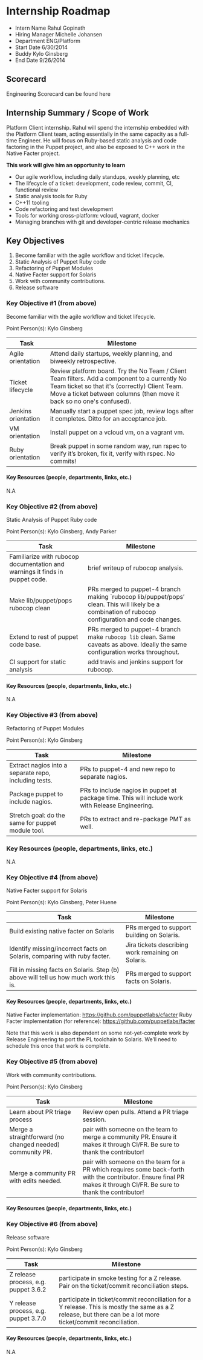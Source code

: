 # Internship Roadmap

* Intern Name Rahul Gopinath
* Hiring Manager Michelle Johansen
* Department ENG/Platform
* Start Date 6/30/2014
* Buddy Kylo Ginsberg
* End Date 9/26/2014

## Scorecard
Engineering Scorecard can be found here
 
## Internship Summary / Scope of Work 
Platform Client internship. Rahul will spend the internship embedded with 
the Platform Client team, acting essentially in the same capacity as a 
full-time Engineer. He will focus on Ruby-based static analysis and code 
factoring in the Puppet project, and also be exposed to C++ work in the Native 
Facter project.


__This work will give him an opportunity to learn__

* Our agile workflow, including daily standups, weekly planning, etc
* The lifecycle of a ticket: development, code review, commit, CI, functional review
* Static analysis tools for Ruby
* C++11 tooling
* Code refactoring and test development
* Tools for working cross-platform: vcloud, vagrant, docker
* Managing branches with git and developer-centric release mechanics

## Key Objectives

1. Become familiar with the agile workflow and ticket lifecycle.
2. Static Analysis of Puppet Ruby code
3. Refactoring of Puppet Modules
4. Native Facter support for Solaris
5. Work with community contributions.
6. Release software

### Key Objective #1 (from above)
 Become familiar with the agile workflow and ticket lifecycle.

Point Person(s): Kylo Ginsberg

| Task  | Milestone |
|--------------------|----------|
| Agile orientation | Attend daily startups, weekly planning, and biweekly retrospective.
| Ticket lifecycle | Review platform board. Try the No Team / Client Team filters. Add a component to a currently No Team ticket so that it's (correctly) Client Team. Move a ticket between columns (then move it back so no one's confused).
| Jenkins orientation | Manually start a puppet spec job, review logs after it completes. Ditto for an acceptance job. 
| VM orientation | Install puppet on a vcloud vm, on a vagrant vm.  
| Ruby orientation | Break puppet in some random way, run rspec to verify it’s broken, fix it, verify with rspec. No commits! 

#### Key Resources (people, departments, links, etc.)
N.A
 
### Key Objective #2 (from above)
 Static Analysis of Puppet Ruby code
 
Point Person(s): Kylo Ginsberg, Andy Parker

| Task  | Milestone |
|--------------------|----------|
| Familiarize with rubocop documentation and warnings it finds in puppet code. | brief writeup of rubocop analysis. 
| Make lib/puppet/pops rubocop clean | PRs merged to puppet-4 branch making `rubocop lib/puppet/pops’ clean. This will likely be a combination of rubocop configuration and code changes. 
| Extend to rest of puppet code base. | PRs merged to puppet-4 branch make `rubocop lib` clean. Same caveats as above. Ideally the same configuration works throughout. 
| CI support for static analysis | add travis and jenkins support for rubocop. 

#### Key Resources (people, departments, links, etc.)
N.A

### Key Objective #3 (from above)
Refactoring of Puppet Modules

Point Person(s): Kylo Ginsberg

| Task  | Milestone |
|--------------------|----------|
| Extract nagios into a separate repo, including tests. | PRs to puppet-4 and new repo to separate nagios. 
| Package puppet to include nagios. | PRs to include nagios in puppet at package time. This will include work with Release Engineering. 
| Stretch goal: do the same for puppet module tool. | PRs to extract and re-package PMT as well. 

### Key Resources (people, departments, links, etc.)
N.A

### Key Objective #4 (from above)
Native Facter support for Solaris
 
Point Person(s): Kylo Ginsberg, Peter Huene

| Task  | Milestone |
|--------------------|----------|
| Build existing native facter on Solaris | PRs merged to support building on Solaris. 
| Identify missing/incorrect facts on Solaris, comparing with ruby facter. | Jira tickets describing work remaining on Solaris. 
| Fill in missing facts on Solaris. Step (b) above will tell us how much work this is. | PRs merged to support facts on Solaris. 

#### Key Resources (people, departments, links, etc.)

Native Facter implementation: https://github.com/puppetlabs/cfacter
Ruby Facter implementation (for reference): https://github.com/puppetlabs/facter

Note that this work is also dependent on some not-yet-complete work by Release Engineering to port the PL toolchain to Solaris. We’ll need to schedule this once that work is complete.

### Key Objective #5 (from above)
Work with community contributions.
 
Point Person(s): Kylo Ginsberg

| Task  | Milestone |
|--------------------|----------|
| Learn about PR triage process | Review open pulls. Attend a PR triage session. 
| Merge a straightforward (no changed needed) community PR. | pair with someone on the team to merge a community PR. Ensure it makes it through CI/FR. Be sure to thank the contributor! 
| Merge a community PR with edits needed. | pair with someone on the team for a PR which requires some back-forth with the contributor. Ensure final PR makes it through CI/FR. Be sure to thank the contributor! 

#### Key Resources (people, departments, links, etc.)

### Key Objective #6 (from above)
Release software

Point Person(s): Kylo Ginsberg

| Task  | Milestone |
|--------------------|----------|
| Z release process, e.g. puppet 3.6.2 | participate in smoke testing for a Z release. Pair on the ticket/commit reconciliation steps. 
| Y release process, e.g. puppet 3.7.0 | participate in ticket/commit reconciliation for a Y release. This is mostly the same as a Z release, but there can be a lot more ticket/commit reconciliation. 

#### Key Resources (people, departments, links, etc.)
N.A
